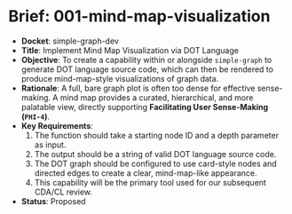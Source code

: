 # Brief: 001-mind-map-visualization

- **Docket**: simple-graph-dev
- **Title**: Implement Mind Map Visualization via DOT Language
- **Objective**: To create a capability within or alongside `simple-graph` to generate DOT language source code, which can then be rendered to produce mind-map-style visualizations of graph data.
- **Rationale**: A full, bare graph plot is often too dense for effective sense-making. A mind map provides a curated, hierarchical, and more palatable view, directly supporting **Facilitating User Sense-Making (`PHI-4`)**.
- **Key Requirements**:
  1.  The function should take a starting node ID and a depth parameter as input.
  2.  The output should be a string of valid DOT language source code.
  3.  The DOT graph should be configured to use card-style nodes and directed edges to create a clear, mind-map-like appearance.
  4.  This capability will be the primary tool used for our subsequent CDA/CL review.
- **Status**: Proposed
